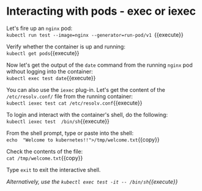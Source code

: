 # Interacting with pods - exec or iexec

Let's fire up an `nginx` pod:  
`kubectl run test --image=nginx --generator=run-pod/v1 `{{execute}}  

Verify whether the  container is up and running:  
`kubectl get pods`{{execute}}  

Now let's get the output of the `date` command from the running `nginx` pod without logging into the container:  
`kubectl exec test date`{{execute}}  


 You can also use the `iexec` plug-in. Let's get the content of the `/etc/resolv.conf/` file from the running container:  
 `kubectl iexec test cat /etc/resolv.conf`{{execute}}  


To login and interact with the container's shell, do the following:  
`kubectl iexec test  /bin/sh`{{execute}}  


From the shell prompt, type or paste into the shell:  
`echo  "Welcome to kubernetes!!">/tmp/welcome.txt`{{copy}}  

Check the contents of the file:  
`cat /tmp/welcome.txt`{{copy}}  

Type `exit` to exit the interactive shell.


*Alternatively,  use the `kubectl exec test -it -- /bin/sh`{{execute}}*
